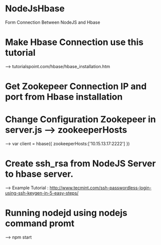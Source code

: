 # NodeJsHbase
Form Connection Between NodeJS and Hbase

# Make Hbase Connection use this tutorial
--> tutorialspoint.com/hbase/hbase_installation.htm

# Get Zookepeer Connection IP and port from Hbase installation

# Change Configuration Zookepeer in server.js --> zookeeperHosts

--> var client = hbase({
      zookeeperHosts:['10.15.13.17:2222']
    })
    
# Create ssh_rsa from NodeJS Server to hbase server.
--> Example Tutorial : http://www.tecmint.com/ssh-passwordless-login-using-ssh-keygen-in-5-easy-steps/

# Running nodejd using nodejs command promt
--> npm start
